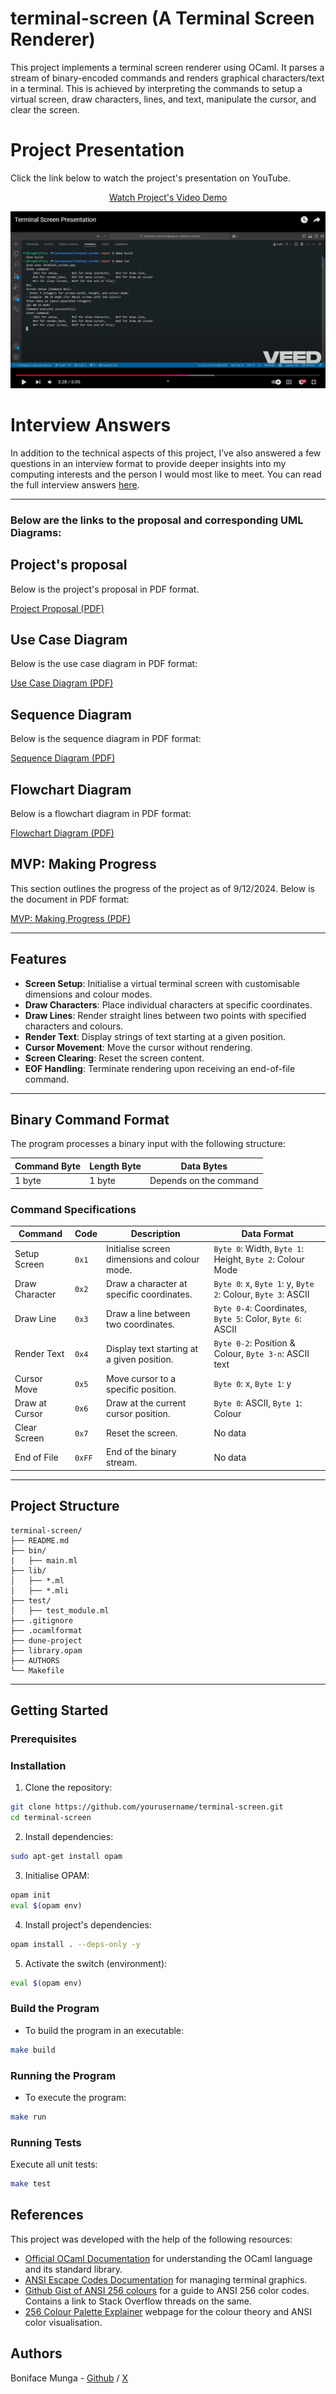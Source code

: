 # terminal-screen (A Terminal Screen Renderer)

This project implements a terminal screen renderer using OCaml. It parses a stream of binary-encoded commands and renders graphical characters/text in a terminal. This is achieved by interpreting the commands to setup a virtual screen, draw characters, lines, and text, manipulate the cursor, and clear the screen.

# Project Presentation

Click the link below to watch the project's presentation on YouTube.

<a href="https://www.youtube.com/watch?v=gGwpW5ToJHs" target="blank">
<p align="center">Watch Project's Video Demo</p>
<p align="center"></p>
</a>

![an image of the project's demo on YouTube](assets/images/youtube-demo.png)

# Interview Answers

In addition to the technical aspects of this project, I’ve also answered a few questions in an interview format to provide deeper insights into my computing interests and the person I would most like to meet. You can read the full interview answers [here](./docs/Interview-Answers.pdf).

---

### Below are the links to the proposal and corresponding UML Diagrams:

## Project's proposal

Below is the project's proposal in PDF format.

[Project Proposal (PDF)](./docs/Terminal-Screen-Initial-Proposal.pdf)

## Use Case Diagram

Below is the use case diagram in PDF format:

[Use Case Diagram (PDF)](./docs/Terminal-Screen-Use-Case-Diagram.pdf)

## Sequence Diagram

Below is the sequence diagram in PDF format:

[Sequence Diagram (PDF)](./docs/Terminal-Screen-Sequence-Diagram.pdf)

## Flowchart Diagram

Below is a flowchart diagram in PDF format:

[Flowchart Diagram (PDF)](./docs/Terminal-Screen-Flowchart-Diagram.pdf)

## MVP: Making Progress

This section outlines the progress of the project as of 9/12/2024. Below is the document in PDF format:

[MVP: Making Progress (PDF)](./docs/Terminal-Screen-MVP-Progress.pdf)

---

## Features

- **Screen Setup**: Initialise a virtual terminal screen with customisable dimensions and colour modes.
- **Draw Characters**: Place individual characters at specific coordinates.
- **Draw Lines**: Render straight lines between two points with specified characters and colours.
- **Render Text**: Display strings of text starting at a given position.
- **Cursor Movement**: Move the cursor without rendering.
- **Screen Clearing**: Reset the screen content.
- **EOF Handling**: Terminate rendering upon receiving an end-of-file command.

---

## Binary Command Format

The program processes a binary input with the following structure:

| **Command Byte** | **Length Byte** | **Data Bytes**         |
| ---------------- | --------------- | ---------------------- |
| 1 byte           | 1 byte          | Depends on the command |

### Command Specifications

| **Command**    | **Code** | **Description**                               | **Data Format**                                             |
| -------------- | -------- | --------------------------------------------- | ----------------------------------------------------------- |
| Setup Screen   | `0x1`    | Initialise screen dimensions and colour mode. | `Byte 0`: Width, `Byte 1`: Height, `Byte 2`: Colour Mode    |
| Draw Character | `0x2`    | Draw a character at specific coordinates.     | `Byte 0`: x, `Byte 1`: y, `Byte 2`: Colour, `Byte 3`: ASCII |
| Draw Line      | `0x3`    | Draw a line between two coordinates.          | `Byte 0-4`: Coordinates, `Byte 5`: Color, `Byte 6`: ASCII   |
| Render Text    | `0x4`    | Display text starting at a given position.    | `Byte 0-2`: Position & Colour, `Byte 3-n`: ASCII text       |
| Cursor Move    | `0x5`    | Move cursor to a specific position.           | `Byte 0`: x, `Byte 1`: y                                    |
| Draw at Cursor | `0x6`    | Draw at the current cursor position.          | `Byte 0`: ASCII, `Byte 1`: Colour                           |
| Clear Screen   | `0x7`    | Reset the screen.                             | No data                                                     |
| End of File    | `0xFF`   | End of the binary stream.                     | No data                                                     |

---

## Project Structure

```
terminal-screen/
├── README.md
├── bin/
|   ├── main.ml
├── lib/
│   ├── *.ml
│   ├── *.mli
├── test/
│   ├── test_module.ml
├── .gitignore
├── .ocamlformat
├── dune-project
├── library.opam
├── AUTHORS
└── Makefile
```

---

## Getting Started

### Prerequisites

### Installation

1. Clone the repository:

```bash
git clone https://github.com/yourusername/terminal-screen.git
cd terminal-screen
```

2. Install dependencies:

```bash
sudo apt-get install opam
```

3. Initialise OPAM:

```bash
opam init
eval $(opam env)
```

4. Install project's dependencies:

```bash
opam install . --deps-only -y
```

5. Activate the switch (environment):

```bash
eval $(opam env)
```

### Build the Program

- To build the program in an executable:

```bash
make build
```

### Running the Program

- To execute the program:

```bash
make run
```

### Running Tests

Execute all unit tests:

```bash
make test
```

## References

This project was developed with the help of the following resources:

- [Official OCaml Documentation](https://ocaml.org/docs) for understanding the OCaml language and its standard library.
- [ANSI Escape Codes Documentation](https://en.wikipedia.org/wiki/ANSI_escape_code) for managing terminal graphics.
- [Github Gist of ANSI 256 colours](https://gist.github.com/HendrixStringed994b8a57563a9934bb90ca1fae2de5) for a guide to ANSI 256 color codes. Contains a link to Stack Overflow threads on the same.
- [256 Colour Palette Explainer](https://abouris.github.io/color_explain/) webpage for the colour theory and ANSI color visualisation.


## Authors

Boniface Munga - [Github](https://github.com/MungaSoftwiz) / [X](https://X.com/MungaSoftwiz)
